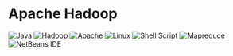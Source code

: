 # Apache Hadoop

[![Java](https://img.shields.io/badge/java-yellow?style=for-the-badge&logo=openjdk&logoColor=white)](https://dev.java/)
[![Hadoop](https://img.shields.io/badge/Hadoop-66CCFF?style=for-the-badge&logo=apachehadoop&logoColor=black)](https://hadoop.apache.org/)
[![Apache](https://img.shields.io/badge/apache-red?style=for-the-badge&logo=apache)](https://httpd.apache.org/)
[![Linux](https://img.shields.io/badge/linux-black?style=for-the-badge&logo=linux)](https://www.linux.org/)
[![Shell Script](https://img.shields.io/badge/shell_script-%23121011.svg?style=for-the-badge&logo=gnu-bash&logoColor=white)](https://www.shellscript.sh/)
[![Mapreduce](https://img.shields.io/badge/mapreduce-yellow?style=for-the-badge)](https://www.databricks.com/glossary/mapreduce)
![NetBeans IDE](https://img.shields.io/badge/NetBeansIDE-1B6AC6.svg?style=for-the-badge&logo=apache-netbeans-ide&logoColor=white)